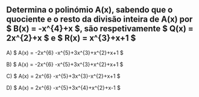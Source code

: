## Determina o polinómio A(x), sabendo que o quociente e o resto da divisão inteira de A(x) por $  B(x) = -x^{4}+x $, são respetivamente $ Q(x) = 2x^{2}+x $  e $  R(x) = x^{3}+x+1 $

A) $ A(x) = -2x^{6} -x^{5}+3x^{3}+x^{2}+x+1  $

B) $ A(x) = -2x^{6} -x^{5}+3x^{3}+x^{2}+x+1 $ 
 
C) $ A(x) = 2x^{6} -x^{5}+3x^{3}-x^{2}+x+1 $

D) $ A(x) = 2x^{6} -x^{5}+3x^{4}+x^{2}+x-1 $ 
